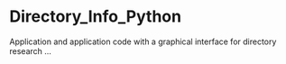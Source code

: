 # Directory_Info_Python
Application and application code with a graphical interface for directory research
...
